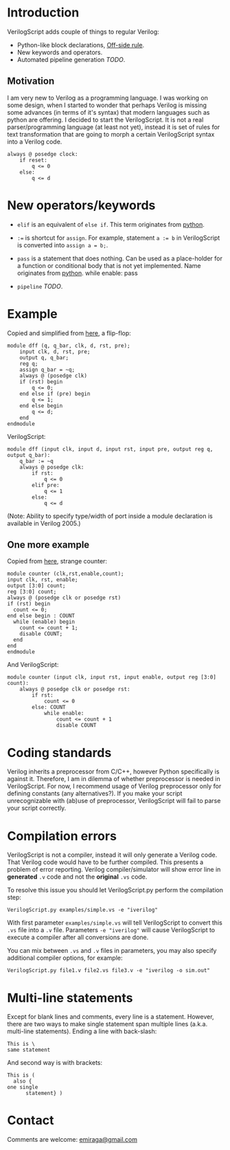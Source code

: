 Introduction
============

VerilogScript adds couple of things to regular Verilog:

 * Python-like block declarations, [Off-side rule](http://en.wikipedia.org/wiki/Off-side_rule).
 * New keywords and operators.
 * Automated pipeline generation *TODO*.

Motivation
----------

I am very new to Verilog as a programming language. I was working on some design, when I started to wonder that perhaps Verilog is missing some advances (in terms of it's syntax) that modern languages such as python are offering. I decided to start the VerilogScript. It is not a real parser/programming language (at least not yet), instead it is set of rules for text transformation that are going to morph a certain VerilogScript syntax into a Verilog code.

    always @ posedge clock:
        if reset:
            q <= 0
        else:
            q <= d

New operators/keywords
======================

 * `elif` is an equivalent of `else if`. This term originates from [python](http://docs.python.org/tutorial/controlflow.html#if-statements).

 * `:=` is shortcut for `assign`. For example, statement `a := b` in VerilogScript is converted into `assign a = b;`.

 * `pass` is a statement that does nothing. Can be used as a place-holder for a function or conditional body that is not yet implemented. Name originates from [python](http://docs.python.org/tutorial/controlflow.html#pass-statements).
       while enable:
           pass

 * `pipeline` *TODO*.

Example
=======

Copied and simplified from [here](http://www.asic-world.com/verilog/syntax2.html), a flip-flop:

    module dff (q, q_bar, clk, d, rst, pre);
        input clk, d, rst, pre;
        output q, q_bar;
        reg q;
        assign q_bar = ~q;
        always @ (posedge clk)
        if (rst) begin
            q <= 0;
        end else if (pre) begin
            q <= 1;
        end else begin
            q <= d;
        end
    endmodule

VerilogScript:

    module dff (input clk, input d, input rst, input pre, output reg q, output q_bar):
        q_bar := ~q
        always @ posedge clk:
            if rst:
                q <= 0
            elif pre:
                q <= 1
            else:
                q <= d

(Note: Ability to specify type/width of port inside a module declaration is available in Verilog 2005.)

One more example
----------------

Copied from [here](http://www.asic-world.com/verilog/verilog_one_day2.html), strange counter: 

    module counter (clk,rst,enable,count);
    input clk, rst, enable;
    output [3:0] count;
    reg [3:0] count;
    always @ (posedge clk or posedge rst)
    if (rst) begin
      count <= 0;
    end else begin : COUNT
      while (enable) begin
        count <= count + 1;
        disable COUNT;
      end
    end
    endmodule

And VerilogScript:

    module counter (input clk, input rst, input enable, output reg [3:0] count):
        always @ posedge clk or posedge rst:
            if rst:
                count <= 0
            else: COUNT
                while enable:
                    count <= count + 1
                    disable COUNT

Coding standards
================

Verilog inherits a preprocessor from C/C++, however Python specifically is against it. Therefore, I am in dilemma of whether preprocessor is needed in VerilogScript. For now, I recommend usage of Verilog preprocessor only for defining constants (any alternatives?). If you make your script unrecognizable with (ab)use of preprocessor, VerilogScript will fail to parse your script correctly.

Compilation errors
==================

VerilogScript is not a compiler, instead it will only generate a Verilog code. That Verilog code would have to be further compiled. This presents a problem of error reporting. Verilog compiler/simulator will show error line in **generated** `.v` code and not the **original** `.vs` code.

To resolve this issue you should let VerilogScript.py perform the compilation step:

    VerilogScript.py examples/simple.vs -e "iverilog"

With first parameter `examples/simple.vs` will tell VerilogScript to convert this `.vs` file into a `.v` file. Parameters `-e "iverilog"` will cause VerilogScript to execute a compiler after all conversions are done.

You can mix between `.vs` and `.v` files in parameters, you may also specify additional compiler options, for example:

    VerilogScript.py file1.v file2.vs file3.v -e "iverilog -o sim.out"

Multi-line statements
=====================

Except for blank lines and comments, every line is a statement. However, there are two ways to make single statement span multiple lines (a.k.a. multi-line statements). Ending a line with back-slash:

    This is \
	same statement

And second way is with brackets:

    This is (
      also {
    one single
          statement} )

Contact
=======

Comments are welcome: [emiraga@gmail.com](mailto:emiraga@gmail.com)
